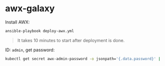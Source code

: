 # awx-galaxy

Install AWX:
```bash
ansible-playbook deploy-awx.yml
```
> It takes 10 minutes to start after deployment is done.

ID: `admin`, get password:
```bash
kubectl get secret awx-admin-password -o jsonpath='{.data.password}' | base64 -d ; echo
```
